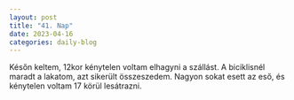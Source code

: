 ```yaml
---
layout: post
title: "41. Nap"
date: 2023-04-16
categories: daily-blog
---
```


Későn keltem, 12kor kénytelen voltam elhagyni a szállást. A biciklisnél maradt a lakatom, azt sikerült összeszedem. Nagyon sokat esett az eső, és kénytelen voltam 17 körül lesátrazni.




